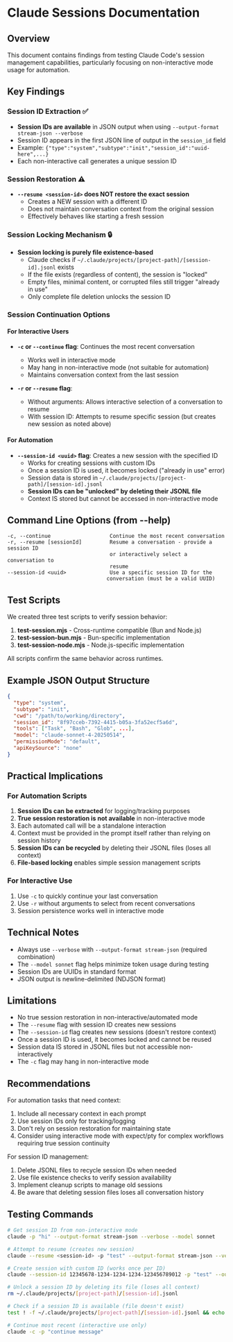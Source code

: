 # Claude Sessions Documentation

## Overview

This document contains findings from testing Claude Code's session management capabilities, particularly focusing on non-interactive mode usage for automation.

## Key Findings

### Session ID Extraction ✅

- **Session IDs are available** in JSON output when using `--output-format stream-json --verbose`
- Session ID appears in the first JSON line of output in the `session_id` field
- Example: `{"type":"system","subtype":"init","session_id":"uuid-here",...}`
- Each non-interactive call generates a unique session ID

### Session Restoration ⚠️

- **`--resume <session-id>` does NOT restore the exact session**
  - Creates a NEW session with a different ID
  - Does not maintain conversation context from the original session
  - Effectively behaves like starting a fresh session

### Session Locking Mechanism 🔒

- **Session locking is purely file existence-based**
  - Claude checks if `~/.claude/projects/[project-path]/[session-id].jsonl` exists
  - If the file exists (regardless of content), the session is "locked"
  - Empty files, minimal content, or corrupted files still trigger "already in use"
  - Only complete file deletion unlocks the session ID

### Session Continuation Options

#### For Interactive Users

- **`-c` or `--continue` flag**: Continues the most recent conversation
  - Works well in interactive mode
  - May hang in non-interactive mode (not suitable for automation)
  - Maintains conversation context from the last session

- **`-r` or `--resume` flag**: 
  - Without arguments: Allows interactive selection of a conversation to resume
  - With session ID: Attempts to resume specific session (but creates new session as noted above)

#### For Automation

- **`--session-id <uuid>` flag**: Creates a new session with the specified ID
  - Works for creating sessions with custom IDs
  - Once a session ID is used, it becomes locked ("already in use" error)
  - Session data is stored in `~/.claude/projects/[project-path]/[session-id].jsonl`
  - **Session IDs can be "unlocked" by deleting their JSONL file**
  - Context IS stored but cannot be accessed in non-interactive mode

## Command Line Options (from --help)

```
-c, --continue                   Continue the most recent conversation
-r, --resume [sessionId]         Resume a conversation - provide a session ID
                                 or interactively select a conversation to
                                 resume
--session-id <uuid>              Use a specific session ID for the
                                conversation (must be a valid UUID)
```

## Test Scripts

We created three test scripts to verify session behavior:

1. **test-session.mjs** - Cross-runtime compatible (Bun and Node.js)
2. **test-session-bun.mjs** - Bun-specific implementation
3. **test-session-node.mjs** - Node.js-specific implementation

All scripts confirm the same behavior across runtimes.

## Example JSON Output Structure

```json
{
  "type": "system",
  "subtype": "init",
  "cwd": "/path/to/working/directory",
  "session_id": "8f97cceb-7392-4415-b05a-3fa52ecf5a6d",
  "tools": ["Task", "Bash", "Glob", ...],
  "model": "claude-sonnet-4-20250514",
  "permissionMode": "default",
  "apiKeySource": "none"
}
```

## Practical Implications

### For Automation Scripts

1. **Session IDs can be extracted** for logging/tracking purposes
2. **True session restoration is not available** in non-interactive mode
3. Each automated call will be a standalone interaction
4. Context must be provided in the prompt itself rather than relying on session history
5. **Session IDs can be recycled** by deleting their JSONL files (loses all context)
6. **File-based locking** enables simple session management scripts

### For Interactive Use

1. Use `-c` to quickly continue your last conversation
2. Use `-r` without arguments to select from recent conversations
3. Session persistence works well in interactive mode

## Technical Notes

- Always use `--verbose` with `--output-format stream-json` (required combination)
- The `--model sonnet` flag helps minimize token usage during testing
- Session IDs are UUIDs in standard format
- JSON output is newline-delimited (NDJSON format)

## Limitations

- No true session restoration in non-interactive/automated mode
- The `--resume` flag with session ID creates new sessions
- The `--session-id` flag creates new sessions (doesn't restore context) 
- Once a session ID is used, it becomes locked and cannot be reused
- Session data IS stored in JSONL files but not accessible non-interactively
- The `-c` flag may hang in non-interactive mode

## Recommendations

For automation tasks that need context:
1. Include all necessary context in each prompt
2. Use session IDs only for tracking/logging
3. Don't rely on session restoration for maintaining state
4. Consider using interactive mode with expect/pty for complex workflows requiring true session continuity

For session ID management:
1. Delete JSONL files to recycle session IDs when needed
2. Use file existence checks to verify session availability
3. Implement cleanup scripts to manage old sessions
4. Be aware that deleting session files loses all conversation history

## Testing Commands

```bash
# Get session ID from non-interactive mode
claude -p "hi" --output-format stream-json --verbose --model sonnet

# Attempt to resume (creates new session)
claude --resume <session-id> -p "test" --output-format stream-json --verbose --model sonnet

# Create session with custom ID (works once per ID)
claude --session-id 12345678-1234-1234-1234-123456789012 -p "test" --output-format stream-json --verbose --model sonnet

# Unlock a session ID by deleting its file (loses all context)
rm ~/.claude/projects/[project-path]/[session-id].jsonl

# Check if a session ID is available (file doesn't exist)
test ! -f ~/.claude/projects/[project-path]/[session-id].jsonl && echo "Available" || echo "Locked"

# Continue most recent (interactive use only)
claude -c -p "continue message"
```